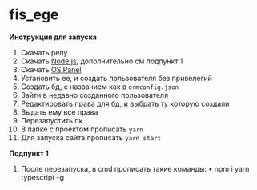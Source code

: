 # fis_ege

**Инструкция для запуска**
1) Скачать репу
2) Скачать [Node.js](https://nodejs.org/en/), дополнительно см подпункт 1
3) Скачать [OS Panel](https://ospanel.io/)
4) Установить ее, и создать пользователя без привелегий
5) Создать бд, с названием как в ``ormconfig.json``
6) Зайти в недавно созданного пользователя
7) Редактировать права для бд, и выбрать ту которую создали
8) Выдать ему все права
9) Перезапустить пк
10) В папке с проектом прописать `yarn`
11) Для запуска сайта прописать `yarn start`

**Подпункт 1**
1) После перезапуска, в cmd прописать такие команды:
• npm i yarn typescript -g